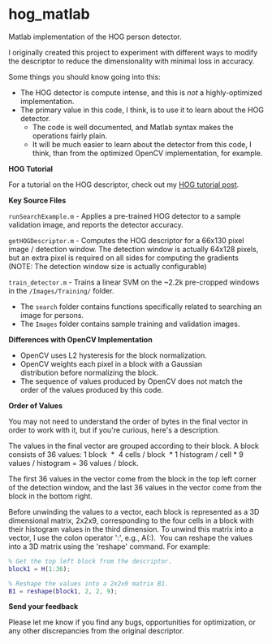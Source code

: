 # hog_matlab
Matlab implementation of the HOG person detector. 

I originally created this project to experiment with different ways to modify the descriptor to reduce the dimensionality with minimal loss in accuracy.

Some things you should know going into this:

* The HOG detector is compute intense, and this is *not* a highly-optimized implementation.
* The primary value in this code, I think, is to use it to learn about the HOG detector. 
  * The code is well documented, and Matlab syntax makes the operations fairly plain.
  * It will be much easier to learn about the detector from this code, I think, than from the optimized OpenCV implementation, for example.

**HOG Tutorial**

For a tutorial on the HOG descriptor, check out my [HOG tutorial post](http://mccormickml.com/2013/05/09/hog-person-detector-tutorial/).

**Key Source Files**

`runSearchExample.m` - Applies a pre-trained HOG detector to a sample validation image, and reports the detector accuracy.

`getHOGDescriptor.m` - Computes the HOG descriptor for a 66x130 pixel image / detection window. The detection window is actually 64x128 pixels, but an extra pixel is required on all sides for computing the gradients (NOTE: The detection window size is actually configurable)

`train_detector.m` - Trains a linear SVM on the ~2.2k pre-cropped windows in the `/Images/Training/` folder.

* The `search` folder contains functions specifically related to searching an image for persons.
* The `Images` folder contains sample training and validation images.

**Differences with OpenCV Implementation**
	
* OpenCV uses L2 hysteresis for the block normalization.
* OpenCV weights each pixel in a block with a Gaussian distribution before normalizing the block.
* The sequence of values produced by OpenCV does not match the order of the values produced by this code.

**Order of Values**

You may not need to understand the order of bytes in the final vector in order to work with it, but if you're curious, here's a description.

The values in the final vector are grouped according to their block. A block consists of 36 values: 1 block  *  4 cells / block  * 1 histogram / cell * 9 values / histogram = 36 values / block.

The first 36 values in the vector come from the block in the top left corner of the detection window, and the last 36 values in the vector come from the block in the bottom right.

Before unwinding the values to a vector, each block is represented as a 3D dimensional matrix, 2x2x9, corresponding to the four cells in a block with their histogram values in the third dimension. To unwind this matrix into a vector, I use the colon operator ':', e.g., A(:).  You can reshape the values into a 3D matrix using the 'reshape' command. For example:

```matlab
% Get the top left block from the descriptor.
block1 = H(1:36);

% Reshape the values into a 2x2x9 matrix B1.
B1 = reshape(block1, 2, 2, 9);
```

**Send your feedback**

Please let me know if you find any bugs, opportunities for optimization, or any other discrepancies from the original descriptor.

